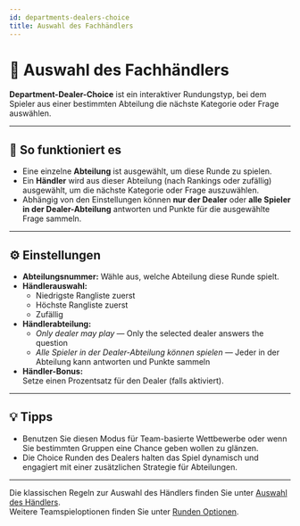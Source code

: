 ```yaml
---
id: departments-dealers-choice
title: Auswahl des Fachhändlers
---
```


# 🏢 Auswahl des Fachhändlers

**Department-Dealer-Choice** ist ein interaktiver Rundungstyp, bei dem Spieler aus einer bestimmten Abteilung die nächste Kategorie oder Frage auswählen.

---

## 📝 So funktioniert es

- Eine einzelne **Abteilung** ist ausgewählt, um diese Runde zu spielen.
- Ein **Händler** wird aus dieser Abteilung (nach Rankings oder zufällig) ausgewählt, um die nächste Kategorie oder Frage auszuwählen.
- Abhängig von den Einstellungen können **nur der Dealer** oder **alle Spieler in der Dealer-Abteilung** antworten und Punkte für die ausgewählte Frage sammeln.

---

## ⚙️ Einstellungen

- **Abteilungsnummer:** Wähle aus, welche Abteilung diese Runde spielt.
- **Händlerauswahl:**
  - Niedrigste Rangliste zuerst
  - Höchste Rangliste zuerst
  - Zufällig
- **Händlerabteilung:**
  - _Only dealer may play_ — Only the selected dealer answers the question
  - _Alle Spieler in der Dealer-Abteilung können spielen_ — Jeder in der Abteilung kann antworten und Punkte sammeln
- **Händler-Bonus:**\
  Setze einen Prozentsatz für den Dealer (falls aktiviert).

---

## 💡 Tipps

- Benutzen Sie diesen Modus für Team-basierte Wettbewerbe oder wenn Sie bestimmten Gruppen eine Chance geben wollen zu glänzen.
- Die Choice Runden des Dealers halten das Spiel dynamisch und engagiert mit einer zusätzlichen Strategie für Abteilungen.

---

Die klassischen Regeln zur Auswahl des Händlers finden Sie unter [Auswahl des Händlers](024-dealers-choice.md).\
Weitere Teamspieloptionen finden Sie unter [Runden Optionen](../editor/008-round-options.md).
